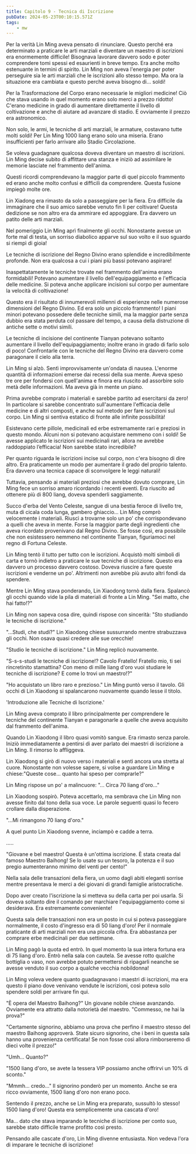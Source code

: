 ```yaml
---
title: Capitolo 9 - Tecnica di Iscrizione
pubDate: 2024-05-23T00:10:15.571Z
tags:
    - mw
---
```





Per la verità Lin Ming aveva pensato di rinunciare. Questo perché era determinato a praticare le arti marziali e diventare un maestro di iscrizioni era enormemente difficile! Bisognava lavorare davvero sodo e poter comprendere tomi spessi ed esaurienti in breve tempo. Era anche molto estenuante in termini di spirito. Lin Ming non aveva l'energia per poter perseguire sia le arti marziali che le iscrizioni allo stesso tempo. Ma ora la situazione era cambiata e questo perché aveva bisogno di... soldi!


Per la Trasformazione del Corpo erano necessarie le migliori medicine! Ciò che stava usando in quel momento erano solo merci a prezzo ridotto! C'erano medicine in grado di aumentare direttamente il livello di coltivazione e anche di aiutare ad avanzare di stadio. E ovviamente il prezzo era astronomico.


Non solo, le armi, le tecniche di arti marziali, le armature, costavano tutte molti soldi! Per Lin Ming 1000 liang erano solo una miseria. Erano insufficienti per farlo arrivare allo Stadio Circolazione.


Se voleva guadagnare qualcosa doveva diventare un maestro di iscrizioni. Lin Ming decise subito di affittare una stanza e iniziò ad assimilare le memorie lasciate nel frammento dell'anima.


Questi ricordi comprendevano la maggior parte di quel piccolo frammento ed erano anche molto confusi e difficili da comprendere. Questa fusione impiegò molte ore.


Lin Xiadong era rimasto da solo a passeggiare per la fiera. Era difficile da immaginare che il suo amico sarebbe venuto fin lì per coltivare!
Questa dedizione se non altro era da ammirare ed appoggiare. Era davvero un patito delle arti marziali.


Nel pomeriggio Lin Ming aprì finalmente gli occhi. Nonostante avesse un forte mal di testa, un sorriso diabolico apparve sul suo volto e il suo sguardo si riempì di gioia!


Le tecniche di iscrizione del Regno Divino erano splendide e incredibilmente profonde. Non era qualcosa a cui i piani più bassi potevano aspirare!


Inaspettatamente le tecniche trovate nel frammento dell'anima erano formidabili! Potevano aumentare il livello dell'equipaggiamento e l'efficacia delle medicine. Si poteva anche applicare incisioni sul corpo per aumentare la velocità di coltivazione!


Questo era il risultato di innumerevoli millenni di esperienze nelle numerose dimensioni del Regno Divino. Ed era solo un piccolo frammento! I piani minori potevano possedere delle tecniche simili, ma la maggior parte senza dubbio era stata perduta col passare del tempo, a causa della distruzione di antiche sette o motivi simili.


Le tecniche di incisione del continente Tianyan potevano soltanto aumentare il livello dell'equipaggiamento; inoltre erano in grado di farlo solo di poco! Confrontarle con le tecniche del Regno Divino era davvero come paragonare il cielo alla terra.


Lin Ming si alzò. Sentì improvvisamente un'ondata di nausea.
L'enorme quantità di informazioni emerse dai recessi della sua mente. Aveva speso tre ore per fondersi con quell'anima e finora era riuscito ad assorbire solo metà delle informazioni. Ma aveva già in mente un piano.


Prima avrebbe comprato i materiali e sarebbe partito ad esercitarsi da zero!
In particolare si sarebbe concentrato sull'aumentare l'efficacia delle medicine e di altri composti, e anche sul metodo per fare iscrizioni sul corpo. Lin Ming si sentiva estatico di fronte alle infinite possibilità!


Esistevano certe pillole, medicinali ed erbe estremamente rari e preziosi in questo mondo. Alcuni non si potevano acquistare nemmeno con i soldi! Se avesse applicato le iscrizioni sui medicinali rari, allora ne avrebbe raddoppiato l’efficacia! Non sarebbe stato incredibile?


Per quanto riguarda le iscrizioni incise sul corpo, non c'era bisogno di dire altro. Era praticamente un modo per aumentare il grado del proprio talento. Era davvero una tecnica capace di sconvolgere le leggi naturali!


Tuttavia, pensando ai materiali preziosi che avrebbe dovuto comprare, Lin Ming fece un sorriso amaro ricordando i recenti eventi. Era riuscito ad ottenere più di 800 liang, doveva spenderli saggiamente.


Succo d'erba del Vento Celeste, sangue di una bestia feroce di livello tre, muta di cicala coda lunga, gambero ghiaccio... Lin Ming comprò velocemente i materiali. Riuscì a trovarne solo un po' che corrispondevano a quelli che aveva in mente. Forse la maggior parte degli ingredienti che aveva ricordato provenivano dal Regno Divino. Se fosse così, era possibile che non esistessero nemmeno nel continente Tianyan, figuriamoci nel regno di Fortuna Celeste.


Lin Ming tentò il tutto per tutto con le iscrizioni. Acquistò molti simboli di carta e tornò indietro a praticare le sue tecniche di iscrizione. Questo era davvero un processo davvero costoso. Doveva riuscire a fare queste iscrizioni e venderne un po'. Altrimenti non avrebbe più avuto altri fondi da spendere.


Mentre Lin Ming stava ponderando, Lin Xiaodong tornò dalla fiera. Spalancò gli occhi quando vide la pila di materiali di fronte a Lin Ming. "Sei matto, che hai fatto!?"


Lin Ming non sapeva cosa dire, quindi rispose con sincerità: "Sto studiando le tecniche di iscrizione."


"...Studi, che studi?" Lin Xiaodong chiese sussurrando mentre strabuzzava gli occhi. Non osava quasi credere alle sue orecchie!


"Studio le tecniche di iscrizione." Lin Ming replicò nuovamente.


"S-s-s-studi le tecniche di iscrizione!? Cavolo Fratello! Fratello mio, ti sei rincretinito stamattina? Con meno di mille liang d'oro vuoi studiare le tecniche di iscrizione? E come lo trovi un maestro!?"


"Ho acquistato un libro raro e prezioso." Lin Ming puntò verso il tavolo. Gli occhi di Lin Xiaodong si spalancarono nuovamente quando lesse il titolo.


'Introduzione alle Tecniche di Iscrizione.'


Lin Ming aveva comprato il libro principalmente per comprendere le tecniche del continente Tianyan e paragonarle a quelle che aveva acquisito dal frammento dell'anima.


Quando Lin Xiaodong il libro quasi vomitò sangue. Era rimasto senza parole. Iniziò immediatamente a pentirsi di aver parlato dei maestri di iscrizione a Lin Ming. Il rimorso lo affliggeva.


Lin Xiaodong si girò di nuovo verso i materiali e sentì ancora una stretta al cuore. Nonostante non volesse sapere, si volse a guardare Lin Ming e chiese:"Queste cose... quanto hai speso per comprarle?"


Lin Ming rispose un po' a malincuore: "... Circa 70 liang d'oro..."


Lin Xiaodong sospirò. Poteva accettarlo, ma sembrava che Lin Ming non avesse finito dal tono della sua voce. Le parole seguenti quasi lo fecero crollare dalla disperazione.


"...Mi rimangono 70 liang d'oro."


A quel punto Lin Xiaodong svenne, inciampò e cadde a terra.


…..




"Giovane e bel maestro! Questa è un'ottima iscrizione. È stata creata dal famoso Maestro Baihong! Se lo usate su un tesoro, la potenza e il suo pregio aumenteranno minimo del venti per cento!"


Nella sala delle transazioni della fiera, un uomo dagli abiti eleganti sorrise mentre presentava le merci a dei giovani di grandi famiglie aristocratiche.


Dopo aver creato l'iscrizione la si metteva su della carta per poi usarla. Si doveva soltanto dire il comando per marchiare l'equipaggiamento come si desiderava. Era estremamente conveniente!


Questa sala delle transazioni non era un posto in cui si poteva passeggiare normalmente, il costo d'ingresso era di 50 liang d'oro! Per il normale praticante di arti marziali non era una piccola cifra.
Era abbastanza per comprare erbe medicinali per due settimane.


Lin Ming pagò la quota ed entrò. In quel momento la sua intera fortuna era di 75 liang d'oro. Entrò nella sala con cautela. Se avesse rotto qualche bottiglia o vaso, non avrebbe potuto permettersi di ripagarli neanche se avesse venduto il suo corpo a qualche vecchia nobildonna!


Lin Ming voleva vedere quanto guadagnavano i maestri di iscrizioni, ma era questo il piano dove venivano vendute le iscrizioni, così poteva solo spendere soldi per arrivare fin qui.


"È opera del Maestro Baihong?" Un giovane nobile chiese avanzando. Ovviamente era attratto dalla notorietà del maestro. "Commesso, ne hai la prova?"


"Certamente signorino, abbiamo una prova che perfino il maestro stesso del maestro Baihong approverà. State sicuro signorino, che i beni in questa sala hanno una provenienza certificata! Se non fosse così allora rimborseremo di dieci volte il prezzo!"


"Umh... Quanto?"


"1500 liang d'oro, se avete la tessera VIP possiamo anche offrirvi un 10% di sconto."


"Mmmh... credo..." Il signorino ponderò per un momento. Anche se era ricco ovviamente, 1500 liang d'oro non erano poco.


Sentendo il prezzo, anche se Lin Ming era preparato, sussultò lo stesso! 1500 liang d'oro! Questa era semplicemente una cascata d'oro!


Ma... dato che stava imparando le tecniche di iscrizione per conto suo, sarebbe stato difficile trarne profitto così presto.


Pensando alle cascate d'oro, Lin Ming divenne entusiasta. Non vedeva l'ora di imparare le tecniche di iscrizione!





